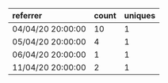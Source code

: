 | referrer          | count | uniques |
| :---------------- | :---- | :------ |
| 04/04/20 20:00:00 | 10    | 1       |
| 05/04/20 20:00:00 | 4     | 1       |
| 06/04/20 20:00:00 | 1     | 1       |
| 11/04/20 20:00:00 | 2     | 1       |